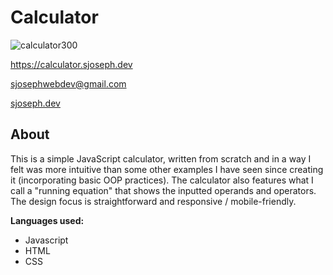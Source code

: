 
# Calculator
![calculator300](https://user-images.githubusercontent.com/78551427/121896038-de5f4380-ccee-11eb-8daf-f382d6268ab0.png)

https://calculator.sjoseph.dev

sjosephwebdev@gmail.com

[sjoseph.dev](https://sjoseph.dev)

## About

This is a simple JavaScript calculator, written from scratch and in a way I felt was more intuitive than some other examples I have seen since creating it (incorporating basic OOP practices). The calculator also features what I call a "running equation" that shows the inputted operands and operators.
The design focus is straightforward and responsive / mobile-friendly.


**Languages used:**

- Javascript
- HTML
- CSS

